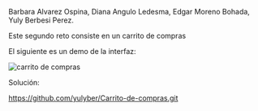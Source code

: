 Barbara Alvarez Ospina, Diana Angulo Ledesma, Edgar Moreno Bohada, Yuly Berbesi Perez.

Este segundo reto consiste en un carrito de compras

El siguiente es un demo de la interfaz:

![carrito de compras](https://user-images.githubusercontent.com/113151593/202616431-28fb2424-eca8-4342-a039-f8c097029e8d.gif)

Solución:

https://github.com/yulyber/Carrito-de-compras.git
